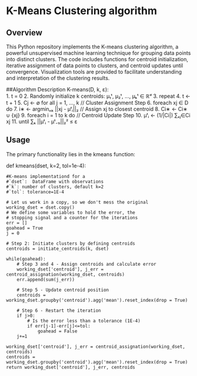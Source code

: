 # K-Means Clustering algorithm
## Overview
This Python repository implements the K-means clustering algorithm, a powerful unsupervised machine learning technique for grouping data points into distinct clusters. The code includes functions for centroid initialization, iterative assignment of data points to clusters, and centroid updates until convergence. Visualization tools are provided to facilitate understanding and interpretation of the clustering results.

##Algorithm Description
K-means(D, k, ε):    
    1. t = 0
    2. Randomly initialize k centroids: μ₁ᵗ, μ₂ᵗ, ..., μₖᵗ ∈ ℝᵈ
    3. repeat
    4.     t ← t + 1
    5.     Cj ← ∅ for all j = 1, ..., k  // Cluster Assignment Step
    6.     foreach xj ∈ D do
    7.         i∗ ← argminₙₖ ||xj - μᵗᵢ||₂  // Assign xj to closest centroid
    8.         Ci∗ ← Ci∗ ∪ {xj}
    9.     foreach i = 1 to k do  // Centroid Update Step
    10.        μᵗᵢ ← (1/|Ci|) ∑ₓⱼ∈Ci xj
    11. until ∑ₖ ||μᵗᵢ - μᵗ₋₁ᵢ||₂² ≤ ε



## Usage
The primary functionality lies in the kmeans function:

def kmeans(dset, k=2, tol=1e-4):
    
    #K-means implementationd for a 
    #`dset`:  DataFrame with observations
    #`k`: number of clusters, default k=2
    #`tol`: tolerance=1E-4
    
    # Let us work in a copy, so we don't mess the original
    working_dset = dset.copy()
    # We define some variables to hold the error, the 
    # stopping signal and a counter for the iterations
    err = []
    goahead = True
    j = 0
    
    # Step 2: Initiate clusters by defining centroids 
    centroids = initiate_centroids(k, dset)

    while(goahead):
        # Step 3 and 4 - Assign centroids and calculate error
        working_dset['centroid'], j_err = centroid_assignation(working_dset, centroids) 
        err.append(sum(j_err))
        
        # Step 5 - Update centroid position
        centroids = working_dset.groupby('centroid').agg('mean').reset_index(drop = True)

        # Step 6 - Restart the iteration
        if j>0:
            # Is the error less than a tolerance (1E-4)
            if err[j-1]-err[j]<=tol:
                goahead = False
        j+=1

    working_dset['centroid'], j_err = centroid_assignation(working_dset, centroids)
    centroids = working_dset.groupby('centroid').agg('mean').reset_index(drop = True)
    return working_dset['centroid'], j_err, centroids

